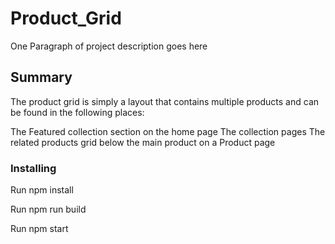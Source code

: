 # Product_Grid

One Paragraph of project description goes here

## Summary

The product grid is simply a layout that contains multiple products and can be found in the following places:

The Featured collection section on the home page
The collection pages
The related products grid below the main product on a Product page

### Installing

Run npm install

Run npm run build

Run npm start